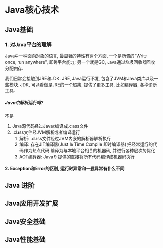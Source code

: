 #  Java核心技术

## Java基础

### 1. 对Java平台的理解

Java中一种面向对象的语言, 最显著的特性有两个方面, 一个是所谓的"Write once, run anywhere", 即跨平台能力; 另一个就是GC, Java通过垃圾回收器回收分配内存.

我们日常会接触到JRE和JDK. JRE, Java运行环境, 包含了JVM和Java类库以及一些模块. JDK, 可以看做是JRE的一个超集, 提供了更多工具, 比如编译器, 各种诊断工具.

##### Java中解析运行吗?

不是

1. Java源代码经过Javac编译成.class文件
2. .class文件经JVM解析或者编译运行
   1. 解析: .class文件经过JVM内嵌的解析器解析执行
   2. 编译: 存在JIT编译器(Just In Time Compile 即时编译器) 把经常运行的代码作为热点代码 编译为与本地平台相关的机器码, 并进行各种层次的优化
   3. AOT编译器: Java 9 提供的直接将所有代码编译成机器码执行

#### 2. Exception和Error的区别, 运行时异常和一般异常有什么不同





## Java 进阶

## Java应用开发扩展

## Java安全基础

## Java性能基础











